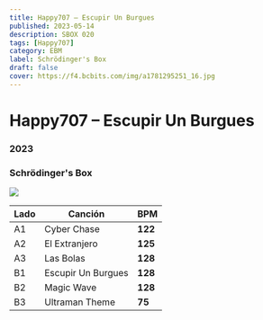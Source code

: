 ```yaml
---
title: Happy707 – Escupir Un Burgues
published: 2023-05-14
description: SBOX 020
tags: [Happy707]
category: EBM
label: Schrödinger's Box
draft: false
cover: https://f4.bcbits.com/img/a1781295251_16.jpg
---
```


# Happy707 – Escupir Un Burgues

### **2023**

### Schrödinger's Box

![](https://f4.bcbits.com/img/a1781295251_16.jpg)

| Lado | Canción            | BPM     |
| ---- | ------------------ | ------- |
| A1   | Cyber Chase        | **122** |
| A2   | El Extranjero      | **125** |
| A3   | Las Bolas          | **128** |
| B1   | Escupir Un Burgues | **128** |
| B2   | Magic Wave         | **128** |
| B3   | Ultraman Theme     | **75** |
